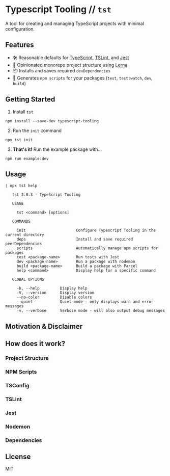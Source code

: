 # Typescript Tooling // `tst`

A tool for creating and managing TypeScript projects with minimal configuration.

## Features

- 🛠️ Reasonable defaults for [TypeScript](https://github.com/Microsoft/TypeScript), [TSLint](https://github.com/palantir/tslint), and [Jest](https://github.com/facebook/jest)
- 🐉 Opinionated monorepo project structure using [Lerna](https://github.com/lerna/lerna)
- 📦 Installs and saves required `devDependencies`
- 📝 Generates `npm scripts` for your packages (`test`, `test:watch`, `dev`, `build`)

## Getting Started

1. Install `tst`

```
npm install --save-dev typescript-tooling
```

2. Run the `init` command

```
npx tst init
```

3. **That's it!** Run the example package with...

```
npm run example:dev
```

## Usage

```
⟩ npx tst help

   tst 3.0.3 - TypeScript Tooling

   USAGE

     tst <command> [options]

   COMMANDS

     init                      Configure Typescript Tooling in the current directory
     deps                      Install and save required peerDependencies
     scripts                   Automatically manage npm scripts for packages
     test <package-name>       Run tests with Jest
     dev <package-name>        Run a package with nodemon
     build <package-name>      Build a package with Parcel
     help <command>            Display help for a specific command

   GLOBAL OPTIONS

     -h, --help         Display help
     -V, --version      Display version
     --no-color         Disable colors
     --quiet            Quiet mode - only displays warn and error messages
     -v, --verbose      Verbose mode - will also output debug messages
```

## Motivation & Disclaimer

## How does it work?

### Project Structure

### NPM Scripts

### TSConfig

### TSLint

### Jest

### Nodemon

### Dependencies

## License

MIT
